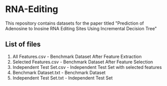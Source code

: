 # RNA-Editing
This repository contains datasets for the paper titled "Prediction of Adenosine to Inosine RNA Editing Sites
Using Incremental Decision Tree"

## List of files
1. All Features.csv - Benchmark Dataset After Feature Extraction
2. Selected Features.csv - Benchmark Dataset After Feature Selection
3. Independent Test Set.csv - Independent Test Set with selected features
4. Benchmark Dataset.txt - Benchmark Dataset
5. Independent Test Set.txt - Independent Test Set
